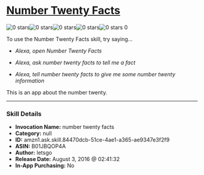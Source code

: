 # [Number Twenty Facts](http://alexa.amazon.com/#skills/amzn1.ask.skill.84470dcb-51ce-4ae1-a365-ae9347e3f2f9)
![0 stars](../../images/ic_star_border_black_18dp_1x.png)![0 stars](../../images/ic_star_border_black_18dp_1x.png)![0 stars](../../images/ic_star_border_black_18dp_1x.png)![0 stars](../../images/ic_star_border_black_18dp_1x.png)![0 stars](../../images/ic_star_border_black_18dp_1x.png) 0

To use the Number Twenty Facts skill, try saying...

* *Alexa, open Number Twenty Facts*

* *Alexa, ask number twenty facts to tell me a fact*

* *Alexa, tell number twenty facts to give me some number twenty information*

This is an app about the number twenty.

***

### Skill Details

* **Invocation Name:** number twenty facts
* **Category:** null
* **ID:** amzn1.ask.skill.84470dcb-51ce-4ae1-a365-ae9347e3f2f9
* **ASIN:** B01JBQOP4A
* **Author:** letsgo
* **Release Date:** August 3, 2016 @ 02:41:32
* **In-App Purchasing:** No
